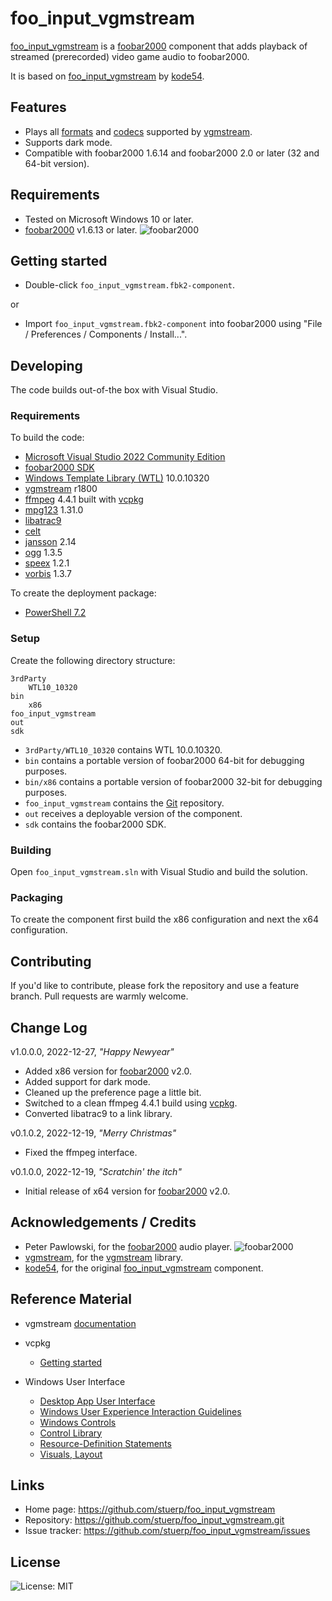 
# foo_input_vgmstream

[foo_input_vgmstream](https://github.com/stuerp/foo_input_vgmstream/releases) is a [foobar2000](https://www.foobar2000.org/) component that adds playback of streamed (prerecorded) video game audio to foobar2000.

It is based on [foo_input_vgmstream](https://gitlab.com/kode54/foo_input_vgmstream) by [kode54](https://gitlab.com/kode54).

## Features

* Plays all [formats](https://vgmstream.org/formats) and [codecs](https://vgmstream.org/formats#supported-codec-types) supported by [vgmstream](https://vgmstream.org/).
* Supports dark mode.
* Compatible with foobar2000 1.6.14 and foobar2000 2.0 or later (32 and 64-bit version).

## Requirements

* Tested on Microsoft Windows 10 or later.
* [foobar2000](https://www.foobar2000.org/download) v1.6.13 or later. ![foobar2000](https://www.foobar2000.org/button-small.png)

## Getting started

* Double-click `foo_input_vgmstream.fbk2-component`.

or

* Import `foo_input_vgmstream.fbk2-component` into foobar2000 using "File / Preferences / Components / Install...".

## Developing

The code builds out-of-the box with Visual Studio.

### Requirements

To build the code:

* [Microsoft Visual Studio 2022 Community Edition](https://visualstudio.microsoft.com/downloads/)
* [foobar2000 SDK](https://www.foobar2000.org/SDK)
* [Windows Template Library (WTL)](https://github.com/Win32-WTL/WTL) 10.0.10320
* [vgmstream](https://github.com/vgmstream/vgmstream) r1800
* [ffmpeg](https://vcpkg.io/en/packages.html) 4.4.1 built with [vcpkg](https://vcpkg.io/en/index.html)
* [mpg123](https://www.mpg123.de/download.shtml) 1.31.0
* [libatrac9](https://github.com/Thealexbarney/Libatrac9/)
* [celt](https://gitlab.xiph.org/xiph/celt)
* [jansson](https://github.com/akheron/jansson) 2.14
* [ogg](https://github.com/xiph/ogg/) 1.3.5
* [speex](https://gitlab.xiph.org/xiph/speex/) 1.2.1
* [vorbis](https://github.com/xiph/vorbis/) 1.3.7

To create the deployment package:

* [PowerShell 7.2](https://github.com/PowerShell/PowerShell)

### Setup

Create the following directory structure:

    3rdParty
        WTL10_10320
    bin
        x86
    foo_input_vgmstream
    out
    sdk

* `3rdParty/WTL10_10320` contains WTL 10.0.10320.
* `bin` contains a portable version of foobar2000 64-bit for debugging purposes.
* `bin/x86` contains a portable version of foobar2000 32-bit for debugging purposes.
* `foo_input_vgmstream` contains the [Git](https://github.com/stuerp/foo_input_vgmstream) repository.
* `out` receives a deployable version of the component.
* `sdk` contains the foobar2000 SDK.

### Building

Open `foo_input_vgmstream.sln` with Visual Studio and build the solution.

### Packaging

To create the component first build the x86 configuration and next the x64 configuration.

## Contributing

If you'd like to contribute, please fork the repository and use a feature
branch. Pull requests are warmly welcome.

## Change Log

v1.0.0.0, 2022-12-27, *"Happy Newyear"*

* Added x86 version for [foobar2000](https://www.foobar2000.org/) v2.0.
* Added support for dark mode.
* Cleaned up the preference page a little bit.
* Switched to a clean ffmpeg 4.4.1 build using [vcpkg](https://vcpkg.io/en/index.html).
* Converted libatrac9 to a link library.

v0.1.0.2, 2022-12-19, *"Merry Christmas"*

* Fixed the ffmpeg interface.

v0.1.0.0, 2022-12-19, *"Scratchin' the itch"*

* Initial release of x64 version for [foobar2000](https://www.foobar2000.org/) v2.0.

## Acknowledgements / Credits

* Peter Pawlowski, for the [foobar2000](https://www.foobar2000.org/) audio player. ![foobar2000](https://www.foobar2000.org/button-small.png)
* [vgmstream](https://github.com/vgmstream), for the [vgmstream](https://github.com/vgmstream/vgmstream) library.
* [kode54](https://gitlab.com/kode54), for the original [foo_input_vgmstream](https://gitlab.com/kode54/vgmstream) component.

## Reference Material

* vgmstream [documentation](https://vgmstream.org/)

* vcpkg
  * [Getting started](https://vcpkg.io/en/getting-started.html)

* Windows User Interface
  * [Desktop App User Interface](https://learn.microsoft.com/en-us/windows/win32/windows-application-ui-development)
  * [Windows User Experience Interaction Guidelines](https://learn.microsoft.com/en-us/windows/win32/uxguide/guidelines)
  * [Windows Controls](https://learn.microsoft.com/en-us/windows/win32/controls/window-controls)
  * [Control Library](https://learn.microsoft.com/en-us/windows/win32/controls/individual-control-info)
  * [Resource-Definition Statements](https://learn.microsoft.com/en-us/windows/win32/menurc/resource-definition-statements)
  * [Visuals, Layout](https://learn.microsoft.com/en-us/windows/win32/uxguide/vis-layout)

## Links

* Home page: https://github.com/stuerp/foo_input_vgmstream
* Repository: https://github.com/stuerp/foo_input_vgmstream.git
* Issue tracker: https://github.com/stuerp/foo_input_vgmstream/issues

## License

![License: MIT](https://img.shields.io/badge/license-MIT-yellow.svg)
